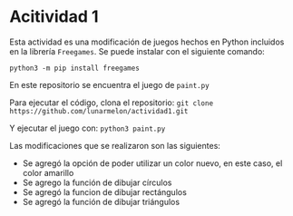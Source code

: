 # Acitividad 1

Esta actividad es una modificación de juegos hechos en Python incluidos en la librería `Freegames`. Se puede instalar
con el siguiente comando:

`python3 -m pip install freegames`

En este repositorio se encuentra el juego de `paint.py`

Para ejecutar el código, clona el repositorio:
`git clone https://github.com/lunarmelon/actividad1.git`

Y ejecutar el juego con:
`python3 paint.py`

Las modificaciones que se realizaron son las siguientes:

- Se agregó la opción de poder utilizar un color nuevo, en este caso, el color amarillo
- Se agrego la función de dibujar círculos
- Se agregó la funcion de dibujar rectángulos
- Se agregó la función de dibujar triángulos

